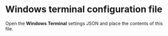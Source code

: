# Windows terminal configuration file

Open the **Windows Terminal** settings JSON and place the contents of this file.
